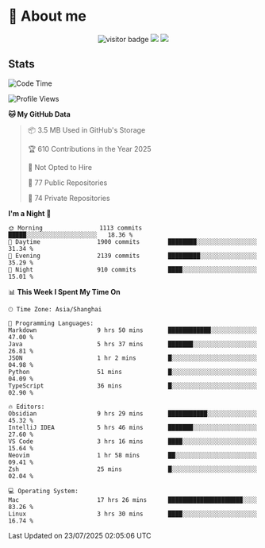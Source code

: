 <!-- ![](https://youpai.roccoshi.top/img/20200804214216.png) -->

# 🧐 About me
 
<p align="center">
<img src="https://visitor-badge.laobi.icu/badge?page_id=Lincest.Lincest&title=hits" alt="visitor badge"/>
<a href="mailto:imroccoshi@gmail.com"><img src="https://img.shields.io/badge/gmail-imroccoshi%40gmail.com-red"></a>
<a href="https://blog.roccoshi.top"><img src="https://img.shields.io/badge/blog-roccoshi-green"></a>
</p>

## Stats

<!--START_SECTION:waka-->
![Code Time](http://img.shields.io/badge/Code%20Time-2%2C583%20hrs%2055%20mins-blue)

![Profile Views](http://img.shields.io/badge/Profile%20Views-1-blue)

**🐱 My GitHub Data** 

> 📦 3.5 MB Used in GitHub's Storage 
 > 
> 🏆 610 Contributions in the Year 2025
 > 
> 🚫 Not Opted to Hire
 > 
> 📜 77 Public Repositories 
 > 
> 🔑 74 Private Repositories 
 > 
**I'm a Night 🦉** 

```text
🌞 Morning                1113 commits        █████░░░░░░░░░░░░░░░░░░░░   18.36 % 
🌆 Daytime                1900 commits        ████████░░░░░░░░░░░░░░░░░   31.34 % 
🌃 Evening                2139 commits        █████████░░░░░░░░░░░░░░░░   35.29 % 
🌙 Night                  910 commits         ████░░░░░░░░░░░░░░░░░░░░░   15.01 % 
```


📊 **This Week I Spent My Time On** 

```text
🕑︎ Time Zone: Asia/Shanghai

💬 Programming Languages: 
Markdown                 9 hrs 50 mins       ████████████░░░░░░░░░░░░░   47.00 % 
Java                     5 hrs 37 mins       ███████░░░░░░░░░░░░░░░░░░   26.81 % 
JSON                     1 hr 2 mins         █░░░░░░░░░░░░░░░░░░░░░░░░   04.98 % 
Python                   51 mins             █░░░░░░░░░░░░░░░░░░░░░░░░   04.09 % 
TypeScript               36 mins             █░░░░░░░░░░░░░░░░░░░░░░░░   02.90 % 

🔥 Editors: 
Obsidian                 9 hrs 29 mins       ███████████░░░░░░░░░░░░░░   45.32 % 
IntelliJ IDEA            5 hrs 46 mins       ███████░░░░░░░░░░░░░░░░░░   27.60 % 
VS Code                  3 hrs 16 mins       ████░░░░░░░░░░░░░░░░░░░░░   15.64 % 
Neovim                   1 hr 58 mins        ██░░░░░░░░░░░░░░░░░░░░░░░   09.41 % 
Zsh                      25 mins             █░░░░░░░░░░░░░░░░░░░░░░░░   02.04 % 

💻 Operating System: 
Mac                      17 hrs 26 mins      █████████████████████░░░░   83.26 % 
Linux                    3 hrs 30 mins       ████░░░░░░░░░░░░░░░░░░░░░   16.74 % 
```


 Last Updated on 23/07/2025 02:05:06 UTC
<!--END_SECTION:waka-->


